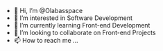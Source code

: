 - 👋 Hi, I’m @Olabasspace
- 👀 I’m interested in Software Development
- 🌱 I’m currently learning Front-end Development
- 💞️ I’m looking to collaborate on Front-end Projects
- 📫 How to reach me ...

<!---
Olabasspace/Olabasspace is a ✨ special ✨ repository because its `README.md` (this file) appears on your GitHub profile.
You can click the Preview link to take a look at your changes.
--->
